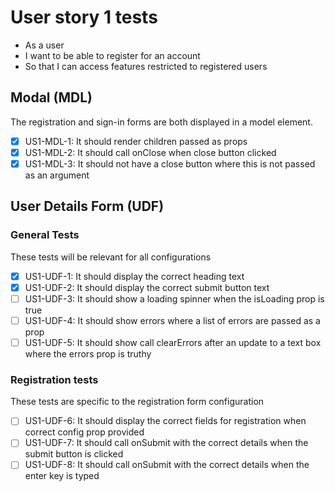 # User story 1 tests

- As a user
- I want to be able to register for an account
- So that I can access features restricted to registered users

## Modal (MDL)

The registration and sign-in forms are both displayed in a model element.

- [x] US1-MDL-1: It should render children passed as props
- [x] US1-MDL-2: It should call onClose when close button clicked
- [x] US1-MDL-3: It should not have a close button where this is not passed as an argument

## User Details Form (UDF)

### General Tests

These tests will be relevant for all configurations

- [x] US1-UDF-1: It should display the correct heading text
- [x] US1-UDF-2: It should display the correct submit button text
- [ ] US1-UDF-3: It should show a loading spinner when the isLoading prop is true
- [ ] US1-UDF-4: It should show errors where a list of errors are passed as a prop
- [ ] US1-UDF-5: It should show call clearErrors after an update to a text box where the errors prop is truthy

### Registration tests

These tests are specific to the registration form configuration

- [ ] US1-UDF-6: It should display the correct fields for registration when correct config prop provided
- [ ] US1-UDF-7: It should call onSubmit with the correct details when the submit button is clicked
- [ ] US1-UDF-8: It should call onSubmit with the correct details when the enter key is typed
